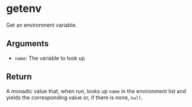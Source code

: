 getenv
======

Get an environment variable.

Arguments
----------

* `name`: The variable to look up

Return
-------

A monadic value that, when run, looks up `name` in the environment list and
yields the corresponding value or, if there is none, `null`.
